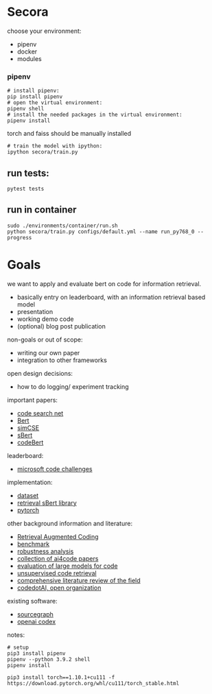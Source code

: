 # Secora

choose your environment:
- pipenv
- docker
- modules

### pipenv
```
# install pipenv:
pip install pipenv
# open the virtual environment:
pipenv shell
# install the needed packages in the virtual environment:
pipenv install
```

torch and faiss should be manually installed

```
# train the model with ipython:
ipython secora/train.py
```

## run tests:
```
pytest tests
```

## run in container
```
sudo ./environments/container/run.sh
python secora/train.py configs/default.yml --name run_py768_0 --progress
```

# Goals
we want to apply and evaluate bert on code for information retrieval.

- basically entry on leaderboard, with an information retrieval based model
- presentation
- working demo code
- (optional) blog post publication

non-goals or out of scope:

- writing our own paper 
- integration to other frameworks

open design decisions:
- how to do logging/ experiment tracking


important papers:  

- [code search net](https://arxiv.org/pdf/1909.09436.pdf)
- [Bert](https://arxiv.org/abs/1810.04805)
- [simCSE](https://arxiv.org/abs/2104.08821)
- [sBert](https://arxiv.org/abs/1908.10084)
- [codeBert](https://github.com/microsoft/CodeBERT)


leaderboard:

- [microsoft code challenges](https://microsoft.github.io/CodeXGLUE/)


implementation:

- [dataset](https://huggingface.co/datasets/code_x_glue_tc_text_to_code)
- [retrieval sBert library](https://www.sbert.net/index.html)
- [pytorch](https://pytorch.org/docs/stable/index.html)


other background information and literature:

- [Retrieval Augmented Coding](https://arxiv.org/pdf/2108.11601.pdf)
- [benchmark](https://github.com/openai/human-eval)
- [robustness analysis](https://arxiv.org/pdf/2002.03043.pdf)
- [collection of ai4code papers](https://github.com/bdqnghi/awesome-ai4code-papers)
- [evaluation of large models for code](https://arxiv.org/abs/2107.03374)
- [unsupervised code retrieval](https://arxiv.org/abs/2009.02731)
- [comprehensive literature review of the field](https://arxiv.org/abs/2009.06520)
- [codedotAI, open organization](https://github.com/CodedotAl)


existing software:

- [sourcegraph](https://sourcegraph.com/search)
- [openai codex](https://openai.com/blog/openai-codex/)


notes:
```
# setup
pip3 install pipenv
pipenv --python 3.9.2 shell
pipenv install

pip3 install torch==1.10.1+cu111 -f https://download.pytorch.org/whl/cu111/torch_stable.html
```
